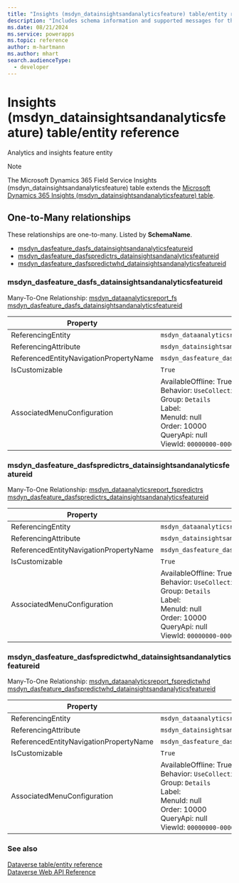 ```yaml
---
title: "Insights (msdyn_datainsightsandanalyticsfeature) table/entity reference (Microsoft Dynamics 365 Field Service)"
description: "Includes schema information and supported messages for the Insights (msdyn_datainsightsandanalyticsfeature) table/entity with Microsoft Dynamics 365 Field Service."
ms.date: 08/21/2024
ms.service: powerapps
ms.topic: reference
author: m-hartmann
ms.author: mhart
search.audienceType: 
  - developer
---
```


# Insights (msdyn_datainsightsandanalyticsfeature) table/entity reference

Analytics and insights feature entity

> [!NOTE]
> The Microsoft Dynamics 365 Field Service Insights (msdyn_datainsightsandanalyticsfeature) table extends the [Microsoft Dynamics 365 Insights (msdyn_datainsightsandanalyticsfeature) table](/dynamics365/developer/entities/msdyn_datainsightsandanalyticsfeature).




## One-to-Many relationships

These relationships are one-to-many. Listed by **SchemaName**.

- [msdyn_dasfeature_dasfs_datainsightsandanalyticsfeatureid](#BKMK_msdyn_dasfeature_dasfs_datainsightsandanalyticsfeatureid)
- [msdyn_dasfeature_dasfspredictrs_datainsightsandanalyticsfeatureid](#BKMK_msdyn_dasfeature_dasfspredictrs_datainsightsandanalyticsfeatureid)
- [msdyn_dasfeature_dasfspredictwhd_datainsightsandanalyticsfeatureid](#BKMK_msdyn_dasfeature_dasfspredictwhd_datainsightsandanalyticsfeatureid)

### <a name="BKMK_msdyn_dasfeature_dasfs_datainsightsandanalyticsfeatureid"></a> msdyn_dasfeature_dasfs_datainsightsandanalyticsfeatureid

Many-To-One Relationship: [msdyn_dataanalyticsreport_fs msdyn_dasfeature_dasfs_datainsightsandanalyticsfeatureid](msdyn_dataanalyticsreport_fs.md#BKMK_msdyn_dasfeature_dasfs_datainsightsandanalyticsfeatureid)

|Property|Value|
|---|---|
|ReferencingEntity|`msdyn_dataanalyticsreport_fs`|
|ReferencingAttribute|`msdyn_datainsightsandanalyticsfeatureid`|
|ReferencedEntityNavigationPropertyName|`msdyn_dasfeature_dasfs_datainsightsandanalyticsfeatureid`|
|IsCustomizable|`True`|
|AssociatedMenuConfiguration|AvailableOffline: True<br />Behavior: `UseCollectionName`<br />Group: `Details`<br />Label: <br />MenuId: null<br />Order: 10000<br />QueryApi: null<br />ViewId: `00000000-0000-0000-0000-000000000000`|

### <a name="BKMK_msdyn_dasfeature_dasfspredictrs_datainsightsandanalyticsfeatureid"></a> msdyn_dasfeature_dasfspredictrs_datainsightsandanalyticsfeatureid

Many-To-One Relationship: [msdyn_dataanalyticsreport_fspredictrs msdyn_dasfeature_dasfspredictrs_datainsightsandanalyticsfeatureid](msdyn_dataanalyticsreport_fspredictrs.md#BKMK_msdyn_dasfeature_dasfspredictrs_datainsightsandanalyticsfeatureid)

|Property|Value|
|---|---|
|ReferencingEntity|`msdyn_dataanalyticsreport_fspredictrs`|
|ReferencingAttribute|`msdyn_datainsightsandanalyticsfeatureid`|
|ReferencedEntityNavigationPropertyName|`msdyn_dasfeature_dasfspredictrs_datainsightsandanalyticsfeatureid`|
|IsCustomizable|`True`|
|AssociatedMenuConfiguration|AvailableOffline: True<br />Behavior: `UseCollectionName`<br />Group: `Details`<br />Label: <br />MenuId: null<br />Order: 10000<br />QueryApi: null<br />ViewId: `00000000-0000-0000-0000-000000000000`|

### <a name="BKMK_msdyn_dasfeature_dasfspredictwhd_datainsightsandanalyticsfeatureid"></a> msdyn_dasfeature_dasfspredictwhd_datainsightsandanalyticsfeatureid

Many-To-One Relationship: [msdyn_dataanalyticsreport_fspredictwhd msdyn_dasfeature_dasfspredictwhd_datainsightsandanalyticsfeatureid](msdyn_dataanalyticsreport_fspredictwhd.md#BKMK_msdyn_dasfeature_dasfspredictwhd_datainsightsandanalyticsfeatureid)

|Property|Value|
|---|---|
|ReferencingEntity|`msdyn_dataanalyticsreport_fspredictwhd`|
|ReferencingAttribute|`msdyn_datainsightsandanalyticsfeatureid`|
|ReferencedEntityNavigationPropertyName|`msdyn_dasfeature_dasfspredictwhd_datainsightsandanalyticsfeatureid`|
|IsCustomizable|`True`|
|AssociatedMenuConfiguration|AvailableOffline: True<br />Behavior: `UseCollectionName`<br />Group: `Details`<br />Label: <br />MenuId: null<br />Order: 10000<br />QueryApi: null<br />ViewId: `00000000-0000-0000-0000-000000000000`|



### See also

[Dataverse table/entity reference](../about-entity-reference.md)  
[Dataverse Web API Reference](/power-apps/developer/data-platform/webapi/reference/about)   


